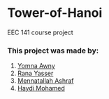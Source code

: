 # Tower-of-Hanoi
EEC 141 course project
### This project was made by:
1. [Yomna Awny](https://github.com/YomnaAwny)
2. [Rana Yasser](https://github.com/RanaYB)
3. [Mennatallah Ashraf](https://github.com/Mennatallah9)
4. [Haydi Mohamed](https://github.com/HaydiMohamed)
